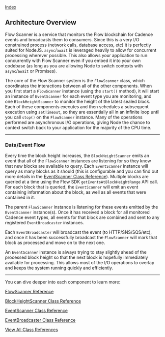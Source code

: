 [Index](index.md)

## Architecture Overview

Flow Scanner is a service that monitors the Flow blockchain for Cadence events and broadcasts them to consumers. Since this is a very I/O constrained process (network calls, database access, etc) it is perfectly suited for NodeJS. `async`/`await` is leveraged heavily to allow for concurrent processing wherever possible. This also allows your application to run concurrently with Flow Scanner even if you embed it into your own codebase (as long as you are allowing Node to switch contexts with `async`/`await` or Promises).

The core of the Flow Scanner system is the `FlowScanner` class, which coordinates the interactions between all of the other components. When you first start a `FlowScanner` instance (using the `start()` method), it will start an instance of `EventScanner` for each event type you are monitoring, and one `BlockHeightScanner` to monitor the height of the latest sealed block. Each of these components executes and then schedules a subsequent execution using `setTimeout`, so they are essentially all in an infinite loop until you call `stop()` on the `FlowScanner` instance. Many of the operations performed are asynchronous I/O operations, giving Node the chance to context switch back to your application for the majority of the CPU time.

---

### Data/Event Flow

Every time the block height increases, the `BlockHeightScanner` emits an event that all of the `FlowScanner` instances are listening for so they know that new blocks are available to query. Each `EventScanner` instance will query as many blocks as it should (this is configurable and you can find out more details in the [EventScanner Class Reference](class-references/event-scanner.md)). Multiple blocks are queried at a time using the Flow SDK `getEventsAtBlockHeightRange` API call. For each block that is queried, the `EventScanner` will emit an event containing information about the block, as well as all events that were contained in it.

The parent `FlowScanner` instance is listening for these events emitted by the `EventScanner` instance(s). Once it has received a block for all monitored Cadence event types, all events for that block are combined and sent to any registered `EventBroadcaster` instances.

Each `EventBroadcaster` will broadcast the event (to HTTP/SNS/SQS/etc), and once it has been successfully broadcast the `FlowScanner` will mark that block as processed and move on to the next one.

An `EventScanner` instance is always trying to stay slightly ahead of the processed block height so that the next block is hopefully immediately available for processing. This allows most of the I/O operations to overlap and keeps the system running quickly and efficiently.

---

You can dive deeper into each component to learn more:

[FlowScanner Reference](class-references/flow-scanner.md)

[BlockHeightScanner Class Reference](class-references/block-height-scanner.md)

[EventScanner Class Reference](class-references/event-scanner.md)

[EventBroadcaster Class Reference](class-references/event-broadcaster.md)

[View All Class References](class-reference.md)
